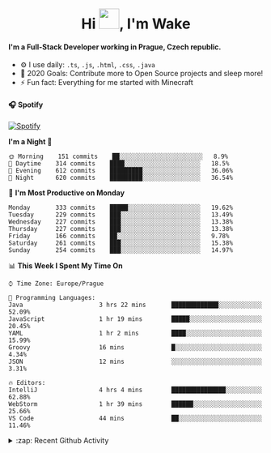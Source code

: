 <h1 align="center">Hi <img src="https://raw.githubusercontent.com/MrWakeCZ/MrWakeCZ/master/Hi.gif" width="40px" />, I'm Wake</h1>

#### I'm a Full-Stack Developer working in Prague, Czech republic.
- ⚙️ I use daily: `.ts`, `.js`, `.html`, `.css`, `.java`
- 🥅 2020 Goals: Contribute more to Open Source projects and sleep more!
- ⚡ Fun fact: Everything for me started with Minecraft

#### 🎧 Spotify
[![Spotify](https://novatorem-delta-eight.vercel.app/api/spotify)](https://open.spotify.com/user/wakeecz)

<!--START_SECTION:waka-->
**I'm a Night 🦉** 

```text
🌞 Morning    151 commits    ██░░░░░░░░░░░░░░░░░░░░░░░   8.9% 
🌆 Daytime    314 commits    ████░░░░░░░░░░░░░░░░░░░░░   18.5% 
🌃 Evening    612 commits    █████████░░░░░░░░░░░░░░░░   36.06% 
🌙 Night      620 commits    █████████░░░░░░░░░░░░░░░░   36.54%

```
📅 **I'm Most Productive on Monday** 

```text
Monday       333 commits    █████░░░░░░░░░░░░░░░░░░░░   19.62% 
Tuesday      229 commits    ███░░░░░░░░░░░░░░░░░░░░░░   13.49% 
Wednesday    227 commits    ███░░░░░░░░░░░░░░░░░░░░░░   13.38% 
Thursday     227 commits    ███░░░░░░░░░░░░░░░░░░░░░░   13.38% 
Friday       166 commits    ██░░░░░░░░░░░░░░░░░░░░░░░   9.78% 
Saturday     261 commits    ███░░░░░░░░░░░░░░░░░░░░░░   15.38% 
Sunday       254 commits    ███░░░░░░░░░░░░░░░░░░░░░░   14.97%

```


📊 **This Week I Spent My Time On** 

```text
⌚︎ Time Zone: Europe/Prague

💬 Programming Languages: 
Java                     3 hrs 22 mins       █████████████░░░░░░░░░░░░   52.09% 
JavaScript               1 hr 19 mins        █████░░░░░░░░░░░░░░░░░░░░   20.45% 
YAML                     1 hr 2 mins         ████░░░░░░░░░░░░░░░░░░░░░   15.99% 
Groovy                   16 mins             █░░░░░░░░░░░░░░░░░░░░░░░░   4.34% 
JSON                     12 mins             ░░░░░░░░░░░░░░░░░░░░░░░░░   3.31%

🔥 Editors: 
IntelliJ                 4 hrs 4 mins        ███████████████░░░░░░░░░░   62.88% 
WebStorm                 1 hr 39 mins        ██████░░░░░░░░░░░░░░░░░░░   25.66% 
VS Code                  44 mins             ██░░░░░░░░░░░░░░░░░░░░░░░   11.46%

```


<!--END_SECTION:waka-->

<details>
  <summary>:zap: Recent Github Activity</summary>

<!--START_SECTION:activity-->
1. 🎉 Merged PR [#89](https://github.com/waked-cz/corgi/pull/89) in [waked-cz/corgi](https://github.com/waked-cz/corgi)
2. 🗣 Commented on [#14](https://github.com/craftmania-cz/craftmanager/issues/14) in [craftmania-cz/craftmanager](https://github.com/craftmania-cz/craftmanager)
3. 🎉 Merged PR [#2](https://github.com/craftmania-cz/craftcore/pull/2) in [craftmania-cz/craftcore](https://github.com/craftmania-cz/craftcore)
4. 🎉 Merged PR [#7](https://github.com/craftmania-cz/craftlobby/pull/7) in [craftmania-cz/craftlobby](https://github.com/craftmania-cz/craftlobby)
5. ❌ Closed PR [#88](https://github.com/waked-cz/corgi/pull/88) in [waked-cz/corgi](https://github.com/waked-cz/corgi)
<!--END_SECTION:activity-->

</details>
